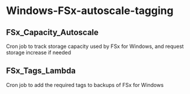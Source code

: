 # Windows-FSx-autoscale-tagging

## FSx_Capacity_Autoscale
Cron job to track storage capacity used by FSx for Windows, and request storage increase if needed

## FSx_Tags_Lambda
Cron job to add the required tags to backups of FSx for Windows
